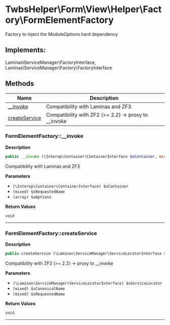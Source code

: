 # TwbsHelper\Form\View\Helper\Factory\FormElementFactory  

Factory to inject the ModuleOptions hard dependency

## Implements:
Laminas\ServiceManager\FactoryInterface, Laminas\ServiceManager\Factory\FactoryInterface



## Methods

| Name | Description |
|------|-------------|
|[__invoke](#formelementfactory__invoke)|Compatibility with Laminas and ZF3|
|[createService](#formelementfactorycreateservice)|Compatibility with ZF2 (>= 2.2) -> proxy to __invoke|




### FormElementFactory::__invoke  

**Description**

```php
public __invoke (\Interop\Container\ContainerInterface $oContainer, mixed $sRequestedName, array $aOptions)
```

Compatibility with Laminas and ZF3 

 

**Parameters**

* `(\Interop\Container\ContainerInterface) $oContainer`
* `(mixed) $sRequestedName`
* `(array) $aOptions`

**Return Values**

`void`




<hr />


### FormElementFactory::createService  

**Description**

```php
public createService (\Laminas\ServiceManager\ServiceLocatorInterface $oServiceLocator, mixed $sCanonicalName, mixed $sRequestedName)
```

Compatibility with ZF2 (>= 2.2) -> proxy to __invoke 

 

**Parameters**

* `(\Laminas\ServiceManager\ServiceLocatorInterface) $oServiceLocator`
* `(mixed) $sCanonicalName`
* `(mixed) $sRequestedName`

**Return Values**

`void`




<hr />

